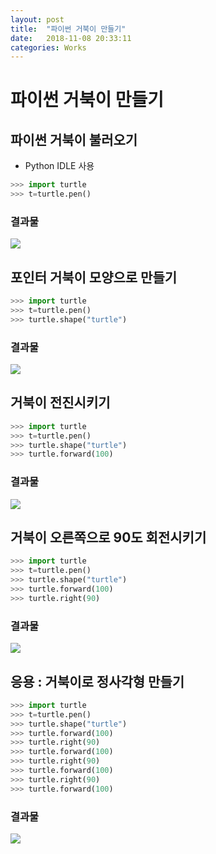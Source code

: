 ```yaml
---
layout: post
title:  "파이썬 거북이 만들기"
date:   2018-11-08 20:33:11
categories: Works
---
```

# 파이썬 거북이 만들기

## 파이썬 거북이 불러오기
- Python IDLE 사용
```python
>>> import turtle
>>> t=turtle.pen()
```
### 결과물
<a href='https://photos.google.com/share/AF1QipMQIQTVo-nLef9a5_t0j1z_ycOAHHUT94lXC4fMJ2ayD2SShZd8RCZ7zF1RaRD5AQ/photo/AF1QipNYE6DSScykhiiSV_TG52n36dyHGGw6cnlMM5Gf?key=VTVoVlhpUlFtdkRWTTU3d25hRUpvZUpwd1IwQk5n'><img src='https://postfiles.pstatic.net/MjAxODExMDlfMTEw/MDAxNTQxNzU1MTY3ODYw.dEBslVXYdhJQ3kLzBWtbkjhlmFlpO_GW5XnmR70C1kQg.nxU37ptTe0oVPPXqH3TG9P-W7ainilOt4Hqff__4_MEg.PNG.porsche96/%EC%9D%B4%EB%AF%B8%EC%A7%80_3.png?type=w773' /></a> 

## 포인터 거북이 모양으로 만들기
```python
>>> import turtle
>>> t=turtle.pen()
>>> turtle.shape("turtle")
```
### 결과물
<a href='https://photos.google.com/share/AF1QipMQIQTVo-nLef9a5_t0j1z_ycOAHHUT94lXC4fMJ2ayD2SShZd8RCZ7zF1RaRD5AQ/photo/AF1QipNYE6DSScykhiiSV_TG52n36dyHGGw6cnlMM5Gf?key=VTVoVlhpUlFtdkRWTTU3d25hRUpvZUpwd1IwQk5n'><img src='https://postfiles.pstatic.net/MjAxODExMDlfMTc4/MDAxNTQxNzU1MTY3OTIx.kG7SRVX5iJgPLXaYB0DAm_KLB6StoCO5v9k6taNHFcAg.sJJGPiF9p_-jxAsKWusnMMh1Fe2uwsw8ngGy3FYN9o8g.PNG.porsche96/%EC%9D%B4%EB%AF%B8%EC%A7%80_4.png?type=w773' /></a> 

## 거북이 전진시키기
```python
>>> import turtle
>>> t=turtle.pen()
>>> turtle.shape("turtle")
>>> turtle.forward(100)
```
### 결과물
<a href='https://photos.google.com/share/AF1QipMQIQTVo-nLef9a5_t0j1z_ycOAHHUT94lXC4fMJ2ayD2SShZd8RCZ7zF1RaRD5AQ/photo/AF1QipNYE6DSScykhiiSV_TG52n36dyHGGw6cnlMM5Gf?key=VTVoVlhpUlFtdkRWTTU3d25hRUpvZUpwd1IwQk5n'><img src='https://postfiles.pstatic.net/MjAxODExMDlfMTE0/MDAxNTQxNzU1MTY3OTE2.jsTpnBt42q2ljkhVhXV6vsQdG2gFqtpYbxXTUUbBpLMg.2Cuztb6o3K1hUdoaC3iXLxBrFcbTQV_WXuv-ZUT18F4g.PNG.porsche96/%EC%9D%B4%EB%AF%B8%EC%A7%80_5.png?type=w773' /></a>

## 거북이 오른쪽으로 90도 회전시키기
```python
>>> import turtle
>>> t=turtle.pen()
>>> turtle.shape("turtle")
>>> turtle.forward(100)
>>> turtle.right(90)
```
### 결과물
<a href='https://photos.google.com/share/AF1QipMQIQTVo-nLef9a5_t0j1z_ycOAHHUT94lXC4fMJ2ayD2SShZd8RCZ7zF1RaRD5AQ/photo/AF1QipNYE6DSScykhiiSV_TG52n36dyHGGw6cnlMM5Gf?key=VTVoVlhpUlFtdkRWTTU3d25hRUpvZUpwd1IwQk5n'><img src='https://postfiles.pstatic.net/MjAxODExMDlfMjQ4/MDAxNTQxNzU1MTY3OTE2.lZYw34N077XxFN2fULp6Ra0Yxo4o_u20b8UUthaT6o4g.R1J9AU_m8sLbq5HwNd-qujGPGZscEbH7Cq8ViP2t8Dwg.PNG.porsche96/%EC%9D%B4%EB%AF%B8%EC%A7%80_6.png?type=w773' /></a>

## 응용 : 거북이로 정사각형 만들기
```python
>>> import turtle
>>> t=turtle.pen()
>>> turtle.shape("turtle")
>>> turtle.forward(100)
>>> turtle.right(90)
>>> turtle.forward(100)
>>> turtle.right(90)
>>> turtle.forward(100)
>>> turtle.right(90)
>>> turtle.forward(100)
```
### 결과물
<a href='https://photos.google.com/share/AF1QipMQIQTVo-nLef9a5_t0j1z_ycOAHHUT94lXC4fMJ2ayD2SShZd8RCZ7zF1RaRD5AQ/photo/AF1QipNYE6DSScykhiiSV_TG52n36dyHGGw6cnlMM5Gf?key=VTVoVlhpUlFtdkRWTTU3d25hRUpvZUpwd1IwQk5n'><img src='https://postfiles.pstatic.net/MjAxODExMDlfNCAg/MDAxNTQxNzU1MTY3OTE4.QDTrP3Ey1VePgQS5RFBZJbJDYBtPK6NWYEPTz5F8JYgg.XjIJPlMOS-n2F7N9mzViAhqlevOdEHEa7I-TXXoWtCsg.PNG.porsche96/%EC%9D%B4%EB%AF%B8%EC%A7%80_7.png?type=w773' /></a>
